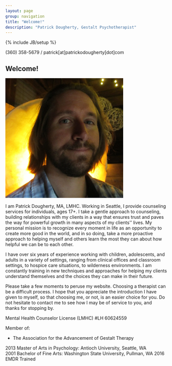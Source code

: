 ```yaml
---
layout: page
group: navigation
title: "Welcome!"
description: "Patrick Dougherty, Gestalt Psychotherapist"
---
```

{% include JB/setup %}

<p>(360) 358-5679 / patrick[at]patrickodougherty[dot]com</p>

<h2 id='welcome'>Welcome!</h2>

<img src="/assets/img/Patrick_in_Nature_Installation.jpg" alt="Willy Wonka" class="about-portrait img-responsive">
<p>I am Patrick Dougherty, MA, LMHC. Working in Seattle, I provide counseling services for individuals, ages 17+. I take a gentle approach to counseling, building relationships with my clients in a way that ensures trust and paves the way for powerful growth in many aspects of my clients'&#8217; lives. My personal mission is to recognize every moment in life as an opportunity to create more good in the world, and in so doing, take a more proactive approach to helping myself and others learn the most they can about how helpful we can be to each other.</p>

<p>I have over six years of experience working with children, adolescents, and adults in a variety of settings, ranging from clinical offices and classroom settings, to hospice care situations, to wilderness environments. I am constantly training in new techniques and approaches for helping my clients understand themselves and the choices they can make in their future.</p>

<p>Please take a few moments to peruse my website. Choosing a therapist can be a difficult process. I hope that you appreciate the introduction I have given to myself, so that choosing me, or not, is an easier choice for you. Do not hesitate to contact me to see how I may be of service to you, and thanks for stopping by.</p>

Mental Health Counselor License (LMHC) #LH 60624559

Member of:

* The Association for the Advancement of Gestalt Therapy

2013 Master of Arts in Psychology: Antioch University, Seattle, WA<br />
2001 Bachelor of Fine Arts: Washington State University, Pullman, WA
2016 EMDR Trained
